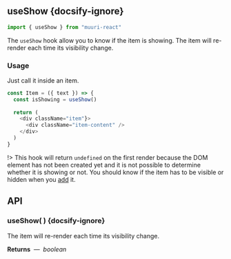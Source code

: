 ## useShow {docsify-ignore}

```js
import { useShow } from "muuri-react"
```

The `useShow` hook allow you to know if the item is showing. The item will re-render each time its visibility change.

### Usage

Just call it inside an item.

```js
const Item = ({ text }) => {
  const isShowing = useShow()
  
  return (
    <div className="item"}>
      <div className="item-content" />
    </div>
  )
}
```

!> This hook will return `undefined` on the first render because the DOM element has not been created yet and it is not possible to determine whether it is showing or not. You should know if the item has to be visible or hidden when you [add](usage/items?id=visibility) it.

## API

### useShow( ) {docsify-ignore}

The item will re-render each time its visibility change.

**Returns** &nbsp;&mdash;&nbsp; *boolean*
